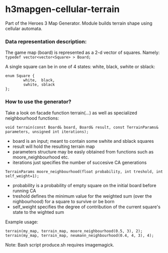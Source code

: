 # h3mapgen-cellular-terrain
Part of the Heroes 3 Map Generator. Module builds terrain shape using cellular automata.


### Data representation description:

The game map (board) is represented as a 2-d vector of squares.
Namely: ` typedef vector<vector<Square> > Board; `

A single square can be in one of 4 states: white, black, swhite or sblack:
```
enum Square {
        white,	black,
        swhite,	sblack
};
```



### How to use the generator?

Take a look on facade function terrain(...) as well as specialized neighbourhood functions:
```
void terrain(const Board& board, Board& result, const TerrainParams& parameters, unsigned int iterations);
```
- board is an input; meant to contain some swhite and sblack squares
- result will hold the resulting terrain map
- parameters structure may be easly obtained from functions such as moore_neighbourhood etc.
- iterations just specifies the number of succesive CA generations

```
TerrainParams moore_neighbourhood(float probability, int treshold, int self_weight=1);
```
- probability is a probability of empty square on the initial board before running CA
- treshold defines the minimum value for the weighted sum (over the nighbourhood) for a square to survive or be born
- self_weight specifies the degree of contribution of the current square's state to the wighted sum

Example usage:
```
terrain(my_map, terrain_map, moore_neighbourhood(0.5, 3), 2);
terrain(my_map, terrain_map, neumann_neighbourhood(0.4, 4, 3), 4);
```





Note: Bash script produce.sh requires imagemagick.
